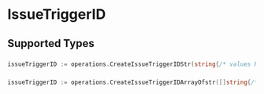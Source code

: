 # IssueTriggerID


## Supported Types

### 

```go
issueTriggerID := operations.CreateIssueTriggerIDStr(string{/* values here */})
```

### 

```go
issueTriggerID := operations.CreateIssueTriggerIDArrayOfstr([]string{/* values here */})
```

